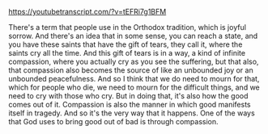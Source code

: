 https://youtubetranscript.com/?v=tEFRi7g1BFM

 There's a term that people use in the Orthodox tradition, which is joyful sorrow. And there's an idea that in some sense, you can reach a state, and you have these saints that have the gift of tears, they call it, where the saints cry all the time. And this gift of tears is in a way, a kind of infinite compassion, where you actually cry as you see the suffering, but that also, that compassion also becomes the source of like an unbounded joy or an unbounded peacefulness. And so I think that we do need to mourn for that, which for people who die, we need to mourn for the difficult things, and we need to cry with those who cry. But in doing that, it's also how the good comes out of it. Compassion is also the manner in which good manifests itself in tragedy. And so it's the very way that it happens. One of the ways that God uses to bring good out of bad is through compassion.